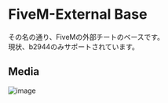 # FiveM-External Base
その名の通り、FiveMの外部チートのベースです。  
現状、b2944のみサポートされています。

## Media
![image](https://github.com/TheKawaiiNeko/FiveM-ExternalBase/assets/159750768/ae1173f7-ebfb-4c33-a7a1-3c3a41463df8)
